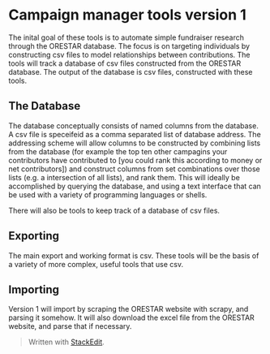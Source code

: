 # Campaign manager tools version 1

The inital goal of these tools is to automate simple fundraiser research through the ORESTAR database. The focus is on targeting individuals by constructing csv files to model relationships between contributions. The tools will track a database of csv files constructed from the ORESTAR database. The output of the database is csv files, constructed with these tools.

## The Database

The database conceptually consists of named columns from the database. A csv file is speceifeid as a comma separated list of database address. The addressing scheme will allow columns to be constructed by combining lists from the database (for example the top ten other campagins your contributors have contributed to [you could rank this according to money or net contributors]) and construct columns from set combinations over those lists (e.g. a intersection of all lists), and rank them. This will ideally be accomplished by querying the database, and using a text interface that can be used with a variety of programming languages or shells.

There will also be tools to keep track of a database of csv files.

## Exporting

The main export and working format is csv. These tools will be the basis of a variety of more complex, useful tools that use csv.

## Importing

Version 1 will import by scraping the ORESTAR website with scrapy, and parsing it somehow. It will also download the excel file from the ORESTAR website, and parse that if necessary.


> Written with [StackEdit](https://stackedit.io/).
